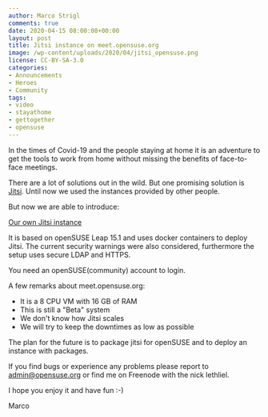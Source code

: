 ```yaml
---
author: Marco Strigl 
comments: true
date: 2020-04-15 08:00:08+00:00
layout: post
title: Jitsi instance on meet.opensuse.org
image: /wp-content/uploads/2020/04/jitsi_opensuse.png
license: CC-BY-SA-3.0
categories:
- Announcements
- Heroes 
- Community
tags:
- video 
- stayathome
- gettogether
- opensuse
---
```


In the times of Covid-19 and the people staying at home it is an adventure to get the tools to work from home without missing the benefits of face-to-face meetings.

There are a lot of solutions out in the wild. But one promising solution is [Jitsi](https://jitsi.org/). Until now we used the instances provided by other people.

But now we are able to introduce:

[Our own Jitsi instance](https://meet.opensuse.org)

It is based on openSUSE Leap 15.1 and uses docker containers to deploy Jitsi. The current security warnings were also considered, furthermore the setup uses secure LDAP and HTTPS.

You need an openSUSE(community) account to login.

A few remarks about meet.opensuse.org:

* It is a 8 CPU VM with 16 GB of RAM
* This is still a "Beta" system
* We don't know how Jitsi scales
* We will try to keep the downtimes as low as possible

The plan for the future is to package jitsi for openSUSE and to deploy an instance with packages.

If you find bugs or experience any problems please report to admin@opensuse.org or find me on Freenode with the nick lethliel.

I hope you enjoy it and have fun :-) 

Marco

